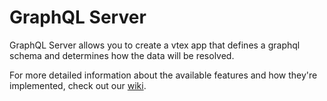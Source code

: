 # GraphQL Server

GraphQL Server allows you to create a vtex app that defines a graphql
schema and determines how the data will be resolved.

For more detailed information about the available features and how they're implemented, check out our [wiki](https://github.com/vtex/masterdata-graphql/wiki).
